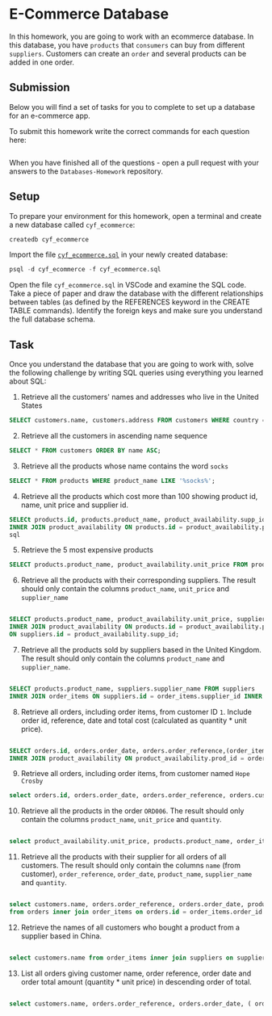 # E-Commerce Database

In this homework, you are going to work with an ecommerce database. In this database, you have `products` that `consumers` can buy from different `suppliers`. Customers can create an `order` and several products can be added in one order.

## Submission

Below you will find a set of tasks for you to complete to set up a database for an e-commerce app.

To submit this homework write the correct commands for each question here:

```sql


```

When you have finished all of the questions - open a pull request with your answers to the `Databases-Homework` repository.

## Setup

To prepare your environment for this homework, open a terminal and create a new database called `cyf_ecommerce`:

```sql
createdb cyf_ecommerce
```

Import the file [`cyf_ecommerce.sql`](./cyf_ecommerce.sql) in your newly created database:

```sql
psql -d cyf_ecommerce -f cyf_ecommerce.sql
```

Open the file `cyf_ecommerce.sql` in VSCode and examine the SQL code. Take a piece of paper and draw the database with the different relationships between tables (as defined by the REFERENCES keyword in the CREATE TABLE commands). Identify the foreign keys and make sure you understand the full database schema.

## Task

Once you understand the database that you are going to work with, solve the following challenge by writing SQL queries using everything you learned about SQL:

1. Retrieve all the customers' names and addresses who live in the United States

```sql
SELECT customers.name, customers.address FROM customers WHERE country = 'United States';
```

2. Retrieve all the customers in ascending name sequence

```sql
SELECT * FROM customers ORDER BY name ASC;
```

3. Retrieve all the products whose name contains the word `socks`

```sql
SELECT * FROM products WHERE product_name LIKE '%socks%';
```

4. Retrieve all the products which cost more than 100 showing product id, name, unit price and supplier id.

```sql
SELECt products.id, products.product_name, product_availability.supp_id, product_availability.unit_price FROM products
INNER JOIN product_availability ON products.id = product_availability.prod_id WHERE product_availability.unit_price > 100;
sql
```

5. Retrieve the 5 most expensive products

```sql
SELECT products.product_name, product_availability.unit_price FROM products Inner JOIN product_availability ON products.id = product_availability.prod_id ORDER BY unit_price DESC LIMIT 5;
```

6. Retrieve all the products with their corresponding suppliers. The result should only contain the columns `product_name`, `unit_price` and `supplier_name`

```sql

SELECT products.product_name, product_availability.unit_price, suppliers.supplier_name FROM products
INNER JOIN product_availability ON products.id = product_availability.prod_id INNER JOIN suppliers
ON suppliers.id = product_availability.supp_id;

```

7. Retrieve all the products sold by suppliers based in the United Kingdom. The result should only contain the columns `product_name` and `supplier_name`.

```sql

SELECT products.product_name, suppliers.supplier_name FROM suppliers
INNER JOIN order_items ON suppliers.id = order_items.supplier_id INNER JOIN products ON products.id = order_items.product_id WHERE suppliers.country = 'United Kingdom';

```

8. Retrieve all orders, including order items, from customer ID `1`. Include order id, reference, date and total cost (calculated as quantity \* unit price).

```sql

SELECT orders.id, orders.order_date, orders.order_reference,(order_items.quantity * product_availability.unit_price ) AS total_cost FROM orders INNER JOIN order_items ON orders.id = order_items.order_id
INNER JOIN product_availability ON product_availability.prod_id = order_items.product_id where orders.customer_id = 1;

```

9. Retrieve all orders, including order items, from customer named `Hope Crosby`

```sql
select orders.id, orders.order_date, orders.order_reference, orders.customer_id, from orders inner join customers on customers.id = orders.customer_id inner join order_items on orders.id = order_items.order_id where customers.name = 'Hope Crosby';


```

10. Retrieve all the products in the order `ORD006`. The result should only contain the columns `product_name`, `unit_price` and `quantity`.

```sql

select product_availability.unit_price, products.product_name, order_items.quantity from product_availability inner join products on product_availability.prod_id = products.id inner join order_items on order_items.product_id = product_availability.prod_id inner join orders on order_items.order_id = orders.id where orders.order_reference LIKE '%ORD006%';


```

11. Retrieve all the products with their supplier for all orders of all customers. The result should only contain the columns `name` (from customer), `order_reference`, `order_date`, `product_name`, `supplier_name` and `quantity`.

```sql

select customers.name, orders.order_reference, orders.order_date, products.product_name, suppliers.supplier_name, order_items.quantity
from orders inner join order_items on orders.id = order_items.order_id inner join products on products.id = order_items.product_id inner join customers on customers.id = orders.customer_id inner join suppliers on suppliers.id = order_items.supplier_id ;

```

12. Retrieve the names of all customers who bought a product from a supplier based in China.

```sql

select customers.name from order_items inner join suppliers on suppliers.id = order_items.supplier_id inner join orders on orders.id = order_items.order_id inner join customers on customers.id = orders.customer_id where suppliers.country = 'China';

```

13. List all orders giving customer name, order reference, order date and order total amount (quantity \* unit price) in descending order of total.

```sql

select customers.name, orders.order_reference, orders.order_date, ( order_items.quantity * product_availability.unit_price) AS total_amount from order_items inner join orders on order_items.order_id = orders.id inner join product_availability on product_availability.prod_id = order_items.product_id inner join customers on customers.id = orders.customer_id ORDER BY total_amount DESC;


```

